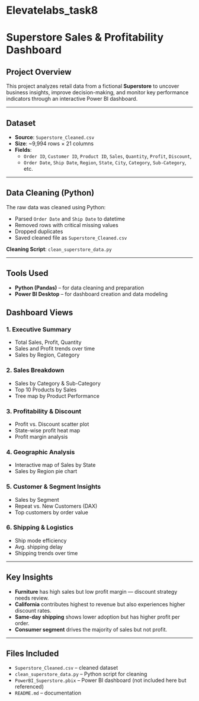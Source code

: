 # Elevatelabs_task8
# Superstore Sales & Profitability Dashboard

## Project Overview

This project analyzes retail data from a fictional **Superstore** to uncover business insights, improve decision-making, and monitor key performance indicators through an interactive Power BI dashboard.

---

##  Dataset

- **Source**: `Superstore_Cleaned.csv`
- **Size**: ~9,994 rows × 21 columns
- **Fields**:  
  - `Order ID`, `Customer ID`, `Product ID`, `Sales`, `Quantity`, `Profit`, `Discount`,  
  - `Order Date`, `Ship Date`, `Region`, `State`, `City`, `Category`, `Sub-Category`, etc.

---

## Data Cleaning (Python)

The raw data was cleaned using Python:
- Parsed `Order Date` and `Ship Date` to datetime
- Removed rows with critical missing values
- Dropped duplicates
- Saved cleaned file as `Superstore_Cleaned.csv`

**Cleaning Script**: `clean_superstore_data.py`

---

## Tools Used

- **Python (Pandas)** – for data cleaning and preparation
- **Power BI Desktop** – for dashboard creation and data modeling


## Dashboard Views

### 1. Executive Summary
- Total Sales, Profit, Quantity
- Sales and Profit trends over time
- Sales by Region, Category

### 2. Sales Breakdown
- Sales by Category & Sub-Category
- Top 10 Products by Sales
- Tree map by Product Performance

### 3. Profitability & Discount
- Profit vs. Discount scatter plot
- State-wise profit heat map
- Profit margin analysis

### 4. Geographic Analysis
- Interactive map of Sales by State
- Sales by Region pie chart

### 5. Customer & Segment Insights
- Sales by Segment
- Repeat vs. New Customers (DAX)
- Top customers by order value

### 6. Shipping & Logistics
- Ship mode efficiency
- Avg. shipping delay
- Shipping trends over time

---

## Key Insights

-  **Furniture** has high sales but low profit margin — discount strategy needs review.
-  **California** contributes highest to revenue but also experiences higher discount rates.
-  **Same-day shipping** shows lower adoption but has higher profit per order.
-  **Consumer segment** drives the majority of sales but not profit.

---

## Files Included

- `Superstore_Cleaned.csv` – cleaned dataset
- `clean_superstore_data.py` – Python script for cleaning
- `PowerBI_Superstore.pbix` – Power BI dashboard (not included here but referenced)
- `README.md` – documentation
